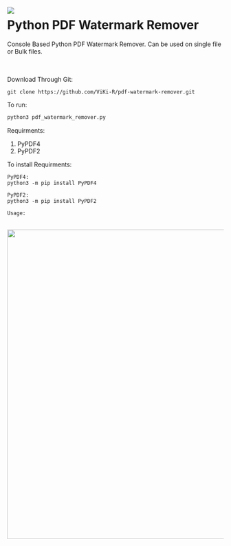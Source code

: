 <img align='left' src='https://github.com/ViKi-R/pdf-watermark-remover/blob/main/pdf.ico'></img>

# Python PDF Watermark Remover
Console Based Python PDF Watermark Remover. Can be used on single file or Bulk files. 
</br>
</br>
</br>

Download Through Git:
```
git clone https://github.com/ViKi-R/pdf-watermark-remover.git
```

To run:
```python
python3 pdf_watermark_remover.py 
```

Requirments:

1) PyPDF4
2) PyPDF2

To install Requirments:

```
PyPDF4:
python3 -m pip install PyPDF4

PyPDF2:
python3 -m pip install PyPDF2
```
```
Usage:
```
</br>
<img align='left' src='https://github.com/ViKi-R/pdf-watermark-remover/blob/main/pdf-watermark-remover.gif' width="800" height="720"></img>

